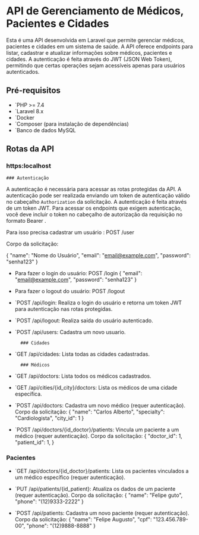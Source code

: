 # API de Gerenciamento de Médicos, Pacientes e Cidades
Esta é uma API desenvolvida em Laravel que permite gerenciar médicos, pacientes e cidades em um sistema de saúde. A API oferece endpoints para listar, cadastrar e atualizar informações sobre médicos, pacientes e cidades. A autenticação é feita através do JWT (JSON Web Token), permitindo que certas operações sejam acessíveis apenas para usuários autenticados.

## Pré-requisitos

- `PHP >= 7.4
- `Laravel 8.x
- `Docker
- `Composer (para instalação de dependências)
- `Banco de dados MySQL

## Rotas da API
### https:localhost
    ### Autenticação
A autenticação é necessária para acessar as rotas protegidas da API. A autenticação pode ser realizada enviando um token de autenticação válido no cabeçalho `Authorization` da solicitação. A autenticação é feita através de um token JWT. Para acessar os endpoints que exigem autenticação, você deve incluir o token no cabeçalho de autorização da requisição no formato Bearer <token>.

Para isso precisa cadastrar um usuário : POST /user

Corpo da solicitação:

{
  "name": "Nome do Usuário",
  "email": "email@example.com",
  "password": "senha123"
}

- Para fazer o login do usuário: POST /login
{
  "email": "email@example.com",
  "password": "senha123"
}

- Para fazer o logout do usuário: POST /logout
  
- `POST /api/login: Realiza o login do usuário e retorna um token JWT para autenticação nas rotas protegidas.
- `POST /api/logout: Realiza saída do usuário autenticado.
- `POST /api/users: Cadastra um novo usuario.

        ### Cidades
- `GET /api/cidades: Lista todas as cidades cadastradas.

        ### Médicos
- `GET /api/doctors: Lista todos os médicos cadastrados.
- `GET /api/cities/{id_city}/doctors: Lista os médicos de uma cidade específica.
- `POST /api/doctors: Cadastra um novo médico (requer autenticação).
Corpo da solicitação:
{
  "name": "Carlos Alberto",
  "specialty": "Cardiologista",
  "city_id": 1
}
  
- `POST /api/doctors/{id_doctor}/patients: Vincula um paciente a um médico (requer autenticação).
Corpo da solicitação:
{
  "doctor_id": 1,
  "patient_id": 1,
}

### Pacientes
- `GET /api/doctors/{id_doctor}/patients: Lista os pacientes vinculados a um médico específico (requer autenticação).
- `PUT /api/patients/{id_patient}: Atualiza os dados de um paciente (requer autenticação).
  Corpo da solicitação:
{
  "name": "Felipe guto",
  "phone": "(12)9333-2222"
}

- `POST /api/patients: Cadastra um novo paciente (requer autenticação).
Corpo da solicitação:
{
  "name": "Felipe Augusto",
  "cpf": "123.456.789-00",
  "phone": "(12)9888-8888"
}
